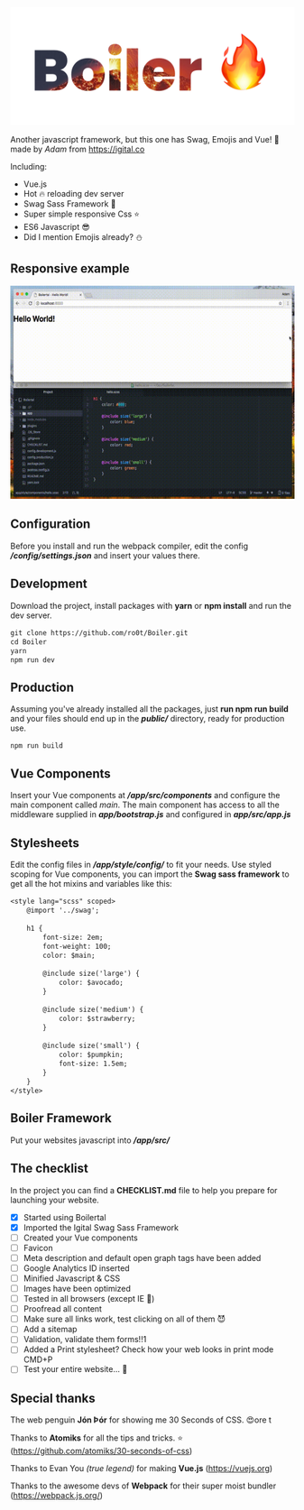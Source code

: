 ![Boiler](boiler@2x.png)

Another javascript framework, but this one has Swag, Emojis and Vue! 👾 made by *Adam* from https://igital.co

Including:
*	Vue.js
*	Hot 🔥 reloading dev server
*	Swag Sass Framework 💎
*	Super simple responsive Css ⭐️
*	ES6 Javascript 😎
*	Did I mention Emojis already? ⛄️

## Responsive example
![Responsive example with Boiler](example.gif)

## Configuration
Before you install and run the webpack compiler, edit the config ***/config/settings.json*** and insert your values there.

## Development
Download the project, install packages with **yarn** or **npm install** and run the dev server.
```Shell
git clone https://github.com/ro0t/Boiler.git
cd Boiler
yarn
npm run dev
```

## Production
Assuming you've already installed all the packages, just **run npm run build** and your files should end up in the ***public/*** directory, ready for production use.
```Shell
npm run build
```

## Vue Components
Insert your Vue components at ***/app/src/components*** and configure the main component called _main_.
The main component has access to all the middleware supplied in ***app/bootstrap.js*** and configured in ***app/src/app.js***

## Stylesheets
Edit the config files in ***/app/style/config/*** to fit your needs.
Use styled scoping for Vue components, you can import the **Swag sass framework** to get all the hot mixins and variables like this:
```Vue
<style lang="scss" scoped>
	@import '../swag';

	h1 {
		font-size: 2em;
		font-weight: 100;
		color: $main;

		@include size('large') {
			color: $avocado;
		}

		@include size('medium') {
			color: $strawberry;
		}

		@include size('small') {
			color: $pumpkin;
			font-size: 1.5em;
		}
	}
</style>
```

## Boiler Framework
Put your websites javascript into ***/app/src/***

## The checklist
In the project you can find a **CHECKLIST.md** file to help you prepare for launching your website.

*	[x] Started using Boilertal
*	[x] Imported the Igital Swag Sass Framework
*	[ ] Created your Vue components
*	[ ] Favicon
*	[ ] Meta description and default open graph tags have been added
*	[ ] Google Analytics ID inserted
*	[ ] Minified Javascript & CSS
*	[ ] Images have been optimized
*	[ ] Tested in all browsers (except IE 🤮)
*	[ ] Proofread all content
*	[ ] Make sure all links work, test clicking on all of them 😈
*	[ ] Add a sitemap
*	[ ] Validation, validate them forms!!1
*	[ ] Added a Print stylesheet? Check how your web looks in print mode CMD+P
*	[ ] Test your entire website... 🤡

## Special thanks
The web penguin **Jón Þór** for showing me 30 Seconds of CSS. 😍ore t

Thanks to **Atomiks** for all the tips and tricks. ⭐️ (https://github.com/atomiks/30-seconds-of-css)

Thanks to Evan You *(true legend)* for making **Vue.js** (https://vuejs.org)

Thanks to the awesome devs of **Webpack** for their super moist bundler (https://webpack.js.org/)

